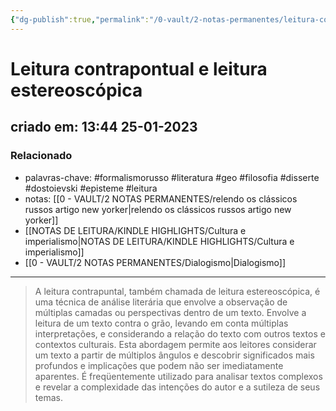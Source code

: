 ```yaml
---
{"dg-publish":true,"permalink":"/0-vault/2-notas-permanentes/leitura-contrapontual-e-leitura-estereoscopica/","tags":["permanente","formalismorusso","literatura","geo","filosofia","disserte","dostoievski","episteme","leitura"],"dgHomeLink":true,"dgShowLocalGraph":true,"dgShowFileTree":true,"dgEnableSearch":true}
---
```


# Leitura contrapontual e leitura estereoscópica
## criado em: 13:44 25-01-2023

### Relacionado
- palavras-chave: #formalismorusso #literatura #geo #filosofia #disserte #dostoievski #episteme #leitura
- notas: [[0 - VAULT/2 NOTAS PERMANENTES/relendo os clássicos russos artigo new yorker\|relendo os clássicos russos artigo new yorker]]
- [[NOTAS DE LEITURA/KINDLE HIGHLIGHTS/Cultura e imperialismo\|NOTAS DE LEITURA/KINDLE HIGHLIGHTS/Cultura e imperialismo]]
- [[0 - VAULT/2 NOTAS PERMANENTES/Dialogismo\|Dialogismo]]
---
>A leitura contrapuntal, também chamada de leitura estereoscópica, é uma técnica de análise literária que envolve a observação de múltiplas camadas ou perspectivas dentro de um texto. Envolve a leitura de um texto contra o grão, levando em conta múltiplas interpretações, e considerando a relação do texto com outros textos e contextos culturais. Esta abordagem permite aos leitores considerar um texto a partir de múltiplos ângulos e descobrir significados mais profundos e implicações que podem não ser imediatamente aparentes. É freqüentemente utilizado para analisar textos complexos e revelar a complexidade das intenções do autor e a sutileza de seus temas.